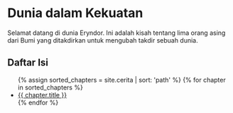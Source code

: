 # Dunia dalam Kekuatan

Selamat datang di dunia Eryndor. Ini adalah kisah tentang lima orang asing dari Bumi yang ditakdirkan untuk mengubah takdir sebuah dunia.

## Daftar Isi

<ul>
{% assign sorted_chapters = site.cerita | sort: 'path' %}
{% for chapter in sorted_chapters %}
  <li><a href="{{ chapter.url | relative_url }}">{{ chapter.title }}</a></li>
{% endfor %}
</ul>
